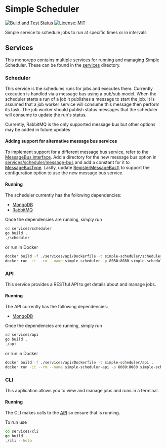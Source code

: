 # Simple Scheduler

[![Build and Test Status](https://github.com/jacobmcgowan/simple-scheduler/actions/workflows/go-build-test.yml/badge.svg)](https://github.com/jacobmcgowan/simple-scheduler/actions/workflows/go-build-test.yml)
[![License: MIT](https://cdn.prod.website-files.com/5e0f1144930a8bc8aace526c/65dd9eb5aaca434fac4f1c34_License-MIT-blue.svg)](/LICENSE)

Simple service to schedule jobs to run at specific times or in intervals

## Services
This monorepo contains multiple services for running and managing Simple
Scheduler. These can be found in the [services](https://github.com/jacobmcgowan/simple-scheduler/tree/main/services) directory.

### Scheduler
This service is the schedules runs for jobs and executes them. Currently
execution is handled via a message bus using a pub/sub model. When the scheduler
starts a run of a job it publishes a message to start the job. It is assumed
that a job worker service will consume this message then perform its task. The
job worker should publish status messages that the scheduler will consume to
update the run's status.

Currently, RabbitMQ is the only supported message bus but other options may be
added in future updates.

#### Adding support for alternative message bus services
To implement support for a different message bus
service, refer to the [MessageBus interface](https://github.com/jacobmcgowan/simple-scheduler/tree/main/services/scheduler/message-bus/message-bus.go). Add a
directory for the new message bus option in [services/scheduler/message-bus](https://github.com/jacobmcgowan/simple-scheduler/tree/main/services/scheduler/message-bus) and add a constant for it to [MessageBusType](https://github.com/jacobmcgowan/simple-scheduler/tree/main/services/scheduler/message-bus/message-bus-types/message-bus-types.go). Lastly, update [RegisterMessageBus()](https://github.com/jacobmcgowan/simple-scheduler/blob/main/shared/resources/resources.go#L45) to
support the configuration option to use the new message bus service.

#### Running
The scheduler currently has the following dependencies:
- [MongoDB](https://www.mongodb.com/docs/manual/tutorial/install-mongodb-community-with-docker/)
- [RabbitMQ](https://www.rabbitmq.com/docs/download)

Once the dependencies are running, simply run
```bash
cd services/scheduler
go build .
./scheduler
```

or run in Docker
```bash
docker build -f ./services/api/Dockerfile -t simple-scheduler/scheduler .
docker run -it --rm --name simple-scheduler -p 8080:8080 simple-scheduler/scheduler:latest
```

### API
This service provides a RESTful API to get details about and manage jobs.

#### Running
The API currently has the following dependencies:
- [MongoDB](https://www.mongodb.com/docs/manual/tutorial/install-mongodb-community-with-docker/)

Once the dependencies are running, simply run
```bash
cd services/api
go build .
./api
```

or run in Docker
```bash
docker build -f ./services/api/Dockerfile -t simple-scheduler/api .
docker run -it --rm --name simple-scheduler-api -p 8080:8080 simple-scheduler/api:latest
```

### CLI
This application allows you to view and manage jobs and runs in a terminal.

#### Running
The CLI makes calls to the [API](#api) so ensure that is running.

To run use
```bash
cd services/cli
go build .
./cli --help
```
